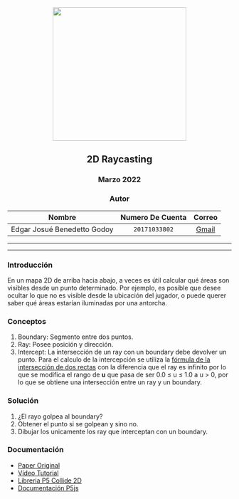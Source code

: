
<div align="center">
    <img src="https://miro.medium.com/max/1200/1*XParm6o1iwS9VPIUuLUh6g.gif" width="300px"> </img> 
    
<!-- Encabezado -->
## 2D Raycasting
### Marzo 2022
### Autor 


| Nombre | Numero De Cuenta | Correo |
|:-------------:| :-----:|:-----:|
| Edgar Josué Benedetto Godoy | `20171033802` | [Gmail](mailto:ejbg597@gmail.com) |

</div>

_____
_____

### Introducción
En un mapa 2D de arriba hacia abajo, a veces es útil calcular qué áreas son visibles desde un punto determinado. Por ejemplo, es posible que desee ocultar lo que no es visible desde la ubicación del jugador, o puede querer saber qué áreas estarían iluminadas por una antorcha. 

### Conceptos 
1. Boundary: Segmento entre dos puntos.
2. Ray: Posee posición y dirección.
3. Intercept: La intersección de un ray con un boundary debe devolver un punto. Para el calculo de la intercepción se utiliza la [fórmula de la intersección de dos rectas](https://en.wikipedia.org/wiki/Line%E2%80%93line_intersection) con la diferencia que el ray es infinito por lo que se modifica el rango de **u** que pasa de ser 0.0 ≤ u ≤ 1.0 a u > 0, por lo que se obtiene una intersección entre un ray y un boundary.

### Solución
1. ¿El rayo golpea al boundary?
2.  Obtener el punto si se golpean y sino no.
3.  Dibujar los unicamente los ray que interceptan con un boundary.


### Documentación
 
* [Paper Original](https://www.redblobgames.com/articles/visibility/)
* [Vídeo Tutorial](https://www.youtube.com/watch?v=TOEi6T2mtHo&list=LL&index=11&t=15s)
* [Libreria P5 Collide 2D](https://github.com/bmoren/p5.collide2D)
* [Documentación P5js](https://p5js.org/es/get-started/#settingUp)
